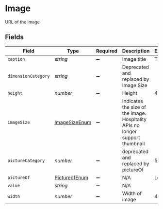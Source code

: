 # Image

URL of the image


## Fields

| Field                                                                         | Type                                                                          | Required                                                                      | Description                                                                   | Example                                                                       |
| ----------------------------------------------------------------------------- | ----------------------------------------------------------------------------- | ----------------------------------------------------------------------------- | ----------------------------------------------------------------------------- | ----------------------------------------------------------------------------- |
| `caption`                                                                     | *string*                                                                      | :heavy_minus_sign:                                                            | Image title                                                                   | Ticket                                                                        |
| `dimensionCategory`                                                           | *string*                                                                      | :heavy_minus_sign:                                                            | Deprecated and replaced by Image Size                                         |                                                                               |
| `height`                                                                      | *number*                                                                      | :heavy_minus_sign:                                                            | Height                                                                        | 43                                                                            |
| `imageSize`                                                                   | [ImageSizeEnum](../../models/shared/imagesizeenum.md)                         | :heavy_minus_sign:                                                            | Indicates the size of the image. Hospitality APIs no longer support thumbnail |                                                                               |
| `pictureCategory`                                                             | *number*                                                                      | :heavy_minus_sign:                                                            | deprecated and replaced by pictureOf                                          | 5                                                                             |
| `pictureOf`                                                                   | [PictureofEnum](../../models/shared/pictureofenum.md)                         | :heavy_minus_sign:                                                            | N/A                                                                           | Lobby                                                                         |
| `value`                                                                       | *string*                                                                      | :heavy_minus_sign:                                                            | N/A                                                                           |                                                                               |
| `width`                                                                       | *number*                                                                      | :heavy_minus_sign:                                                            | Width of image                                                                | 42                                                                            |